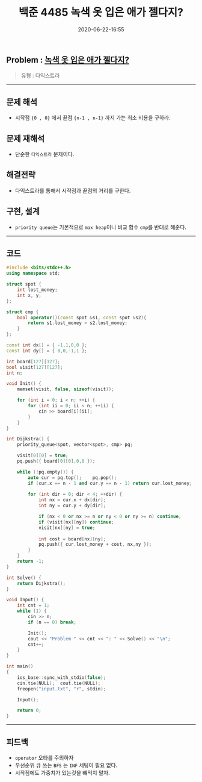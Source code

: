﻿---
title: 백준 4485 녹색 옷 입은 애가 젤다지?
date: 2020-06-22-16:55
categories:
- PS

tags:
- baekjoon
- PS
- Problem Solve
- 다익스트라
---

## Problem : [녹색 옷 입은 애가 젤다지?](https://www.acmicpc.net/problem/4485)
> 유형 : 다익스트라

---

## 문제 해석
* 시작점 `{0 , 0}` 에서 끝점 `{n-1 , n-1}` 까지 가는 최소 비용을 구하라.

## 문제 재해석
* 단순한 `다익스트라` 문제이다.

## 해결전략
* 다익스트라를 통해서 시작점과 끝점의 거리를 구한다.

## 구현, 설계
* `priority queue`는 기본적으로 `max heap`이니 비교 함수 `cmp`를 반대로 해준다.

---

## 코드

```c++
#include <bits/stdc++.h>
using namespace std;

struct spot {
    int lost_money;
    int x, y;
};

struct cmp {
    bool operator()(const spot &s1, const spot &s2){
        return s1.lost_money > s2.lost_money;
    }
};

const int dx[] = { -1,1,0,0 };
const int dy[] = { 0,0,-1,1 };

int board[127][127];
bool visit[127][127];
int n;

void Init() {
    memset(visit, false, sizeof(visit));

    for (int i = 0; i < n; ++i) {
        for (int ii = 0; ii < n; ++ii) {
            cin >> board[i][ii];
        }
    }
}

int Dijkstra() {
    priority_queue<spot, vector<spot>, cmp> pq;

    visit[0][0] = true;
    pq.push({ board[0][0],0,0 });

    while (!pq.empty()) {
        auto cur = pq.top();    pq.pop();
        if (cur.x == n - 1 and cur.y == n - 1) return cur.lost_money;
        
        for (int dir = 0; dir < 4; ++dir) {
            int nx = cur.x + dx[dir];
            int ny = cur.y + dy[dir];

            if (nx < 0 or nx >= n or ny < 0 or ny >= n) continue;
            if (visit[nx][ny]) continue;
            visit[nx][ny] = true;
            
            int cost = board[nx][ny];
            pq.push({ cur.lost_money + cost, nx,ny });
        }
    }
    return -1;
}

int Solve() {
    return Dijkstra();
}

void Input() {
    int cnt = 1;
    while (1) {
        cin >> n;
        if (n == 0) break;

        Init();
        cout << "Problem " << cnt << ": " << Solve() << "\n";
        cnt++;
    }
}

int main()
{
    ios_base::sync_with_stdio(false);
    cin.tie(NULL);  cout.tie(NULL);
    freopen("input.txt", "r", stdin);

    Input();

    return 0;
}
```


---

## 피드백
* `operator` 오타를 주의하자 
* 우선순위 큐 쓰는 `BFS` 는 `INF` 세팅이 필요 없다.
* 시작점에도 가중치가 있는것을 뺴먹지 말자.